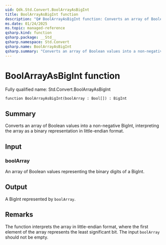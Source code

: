 ```yaml
---
uid: Qdk.Std.Convert.BoolArrayAsBigInt
title: BoolArrayAsBigInt function
description: "Q# BoolArrayAsBigInt function: Converts an array of Boolean values into a non-negative BigInt, interpreting the array as a binary representation in little-endian format."
ms.date: 01/24/2025
ms.topic: managed-reference
qsharp.kind: function
qsharp.package: __Std__
qsharp.namespace: Std.Convert
qsharp.name: BoolArrayAsBigInt
qsharp.summary: "Converts an array of Boolean values into a non-negative BigInt, interpreting the array as a binary representation in little-endian format."
---
```


# BoolArrayAsBigInt function

Fully qualified name: Std.Convert.BoolArrayAsBigInt

```qsharp
function BoolArrayAsBigInt(boolArray : Bool[]) : BigInt
```

## Summary
Converts an array of Boolean values into a non-negative BigInt, interpreting the
array as a binary representation in little-endian format.

## Input
### boolArray
An array of Boolean values representing the binary digits of a BigInt.

## Output
A BigInt represented by `boolArray`.

## Remarks
The function interprets the array in little-endian format, where the first
element of the array represents the least significant bit.
The input `boolArray` should not be empty.
